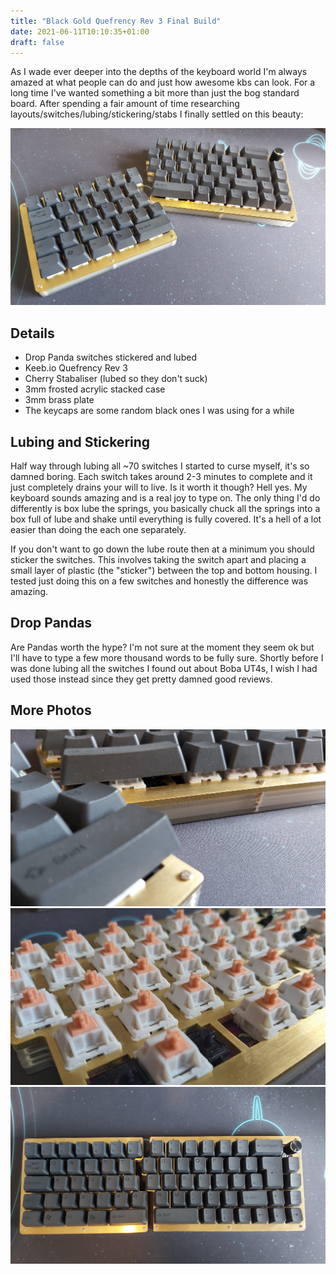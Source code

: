 ```yaml
---
title: "Black Gold Quefrency Rev 3 Final Build"
date: 2021-06-11T10:10:35+01:00
draft: false
---
```


As I wade ever deeper into the depths of the keyboard world I'm always amazed at what people can do and just how awesome kbs can look. For a long time I've wanted something a bit more than just the bog standard board. After spending a fair amount of time researching layouts/switches/lubing/stickering/stabs I finally settled on this beauty:

![Qufrency Rev 3 on my desk][quefrency-rev3]

## Details

* Drop Panda switches stickered and lubed
* Keeb.io Quefrency Rev 3
* Cherry Stabaliser (lubed so they don't suck)
* 3mm frosted acrylic stacked case
* 3mm brass plate
* The keycaps are some random black ones I was using for a while

## Lubing and Stickering

Half way through lubing all ~70 switches I started to curse myself, it's so damned boring. Each switch takes around 2-3 minutes to complete and it just completely drains your will to live. Is it worth it though? Hell yes. My keyboard sounds amazing and is a real joy to type on. The only thing I'd do differently is box lube the springs, you basically chuck all the springs into a box full of lube and shake until everything is fully covered. It's a hell of a lot easier than doing the each one separately.

If you don't want to go down the lube route then at a minimum you should sticker the switches. This involves taking the switch apart and placing a small layer of plastic (the "sticker") between the top and bottom housing. I tested just doing this on a few switches and honestly the difference was amazing.

## Drop Pandas

Are Pandas worth the hype? I'm not sure at the moment they seem ok but I'll have to type a few more thousand words to be fully sure. Shortly before I was done lubing all the switches I found out about Boba UT4s, I wish I had used those instead since they get pretty damned good reviews.

## More Photos

![Quefrency Rev 3 close up][quefrency-rev3-close]
![Quefrency Rev 3 close up on drop pandas][quefrency-rev3-pandas]
![Quefrency Rev 3 together][quefrency-rev3-together]

[quefrency-rev3]: 20210611_142509.jpg "Quefrency Rev 3"
[quefrency-rev3-close]: 20210611_142453.jpg "Quefrency Rev 3 close"
[quefrency-rev3-pandas]: 20210611_141359.jpg "Quefrency Rev 3 pandas"
[quefrency-rev3-together]: 20210611_142524.jpg "Quefrency Rev 3 together"